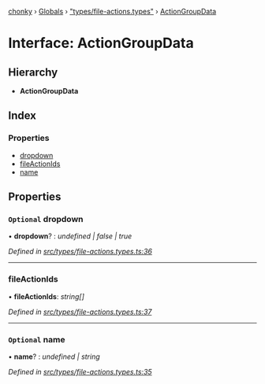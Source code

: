 [chonky](../README.md) › [Globals](../globals.md) › ["types/file-actions.types"](../modules/_types_file_actions_types_.md) › [ActionGroupData](_types_file_actions_types_.actiongroupdata.md)

# Interface: ActionGroupData

## Hierarchy

* **ActionGroupData**

## Index

### Properties

* [dropdown](_types_file_actions_types_.actiongroupdata.md#optional-dropdown)
* [fileActionIds](_types_file_actions_types_.actiongroupdata.md#fileactionids)
* [name](_types_file_actions_types_.actiongroupdata.md#optional-name)

## Properties

### `Optional` dropdown

• **dropdown**? : *undefined | false | true*

*Defined in [src/types/file-actions.types.ts:36](https://github.com/TimboKZ/Chonky/blob/8056a68/src/types/file-actions.types.ts#L36)*

___

###  fileActionIds

• **fileActionIds**: *string[]*

*Defined in [src/types/file-actions.types.ts:37](https://github.com/TimboKZ/Chonky/blob/8056a68/src/types/file-actions.types.ts#L37)*

___

### `Optional` name

• **name**? : *undefined | string*

*Defined in [src/types/file-actions.types.ts:35](https://github.com/TimboKZ/Chonky/blob/8056a68/src/types/file-actions.types.ts#L35)*
